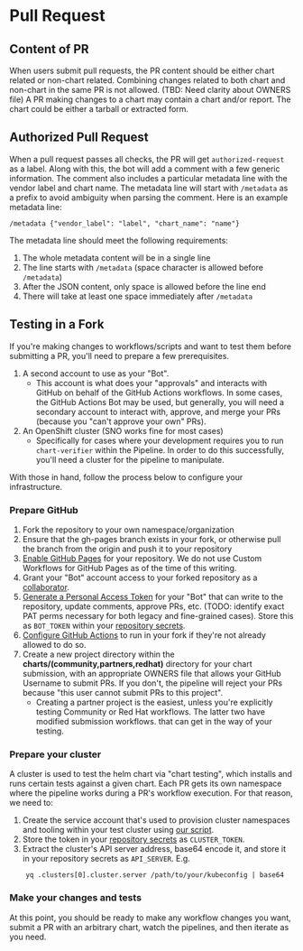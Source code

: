 # Pull Request

## Content of PR

When users submit pull requests, the PR content should be either chart related
or non-chart related.  Combining changes related to both chart and non-chart in
the same PR is not allowed.  (TBD: Need clarity about OWNERS file) A PR making
changes to a chart may contain a chart and/or report.  The chart could be either
a tarball or extracted form.

## Authorized Pull Request

When a pull request passes all checks, the PR will get `authorized-request` as a
label.  Along with this, the bot will add a comment with a few generic
information.  The comment also includes a particular metadata line with the
vendor label and chart name.  The metadata line will start with `/metadata` as a
prefix to avoid ambiguity when parsing the comment. Here is an example metadata
line:

```
/metadata {"vendor_label": "label", "chart_name": "name"}
```

The metadata line should meet the following requirements:

1. The whole metadata content will be in a single line
2. The line starts with `/metadata` (space character is allowed before `/metadata`)
3. After the JSON content, only space is allowed before the line end
4. There will take at least one space immediately after `/metadata`

## Testing in a Fork

If you're making changes to workflows/scripts and want to test them before
submitting a PR, you'll need to prepare a few prerequisites.

1) A second account to use as your "Bot".
    - This account is what does your "approvals" and interacts with GitHub on behalf of the GitHub Actions workflows. In some cases, the GitHub Actions Bot may be used, but generally, you will need a secondary account to interact with, approve, and merge your PRs (because you "can't approve your own" PRs).
2) An OpenShift cluster (SNO works fine for most cases)
    - Specifically for cases where your development requires you to run `chart-verifier` within the Pipeline. In order to do this successfully, you'll need a cluster for the pipeline to manipulate.

With those in hand, follow the process below to configure your infrastructure.

### Prepare GitHub

1) Fork the repository to your own namespace/organization
2) Ensure that the gh-pages branch exists in your fork, or otherwise pull the
   branch from the origin and push it to your repository
3) [Enable GitHub
   Pages](https://docs.github.com/en/pages/getting-started-with-github-pages/creating-a-github-pages-site#creating-your-site)
   for your repository. We do not use Custom Workflows for GitHub Pages as of
   the time of this writing.
4) Grant your "Bot" account access to your forked repository as a
   [collaborator](https://docs.github.com/en/account-and-profile/setting-up-and-managing-your-personal-account-on-github/managing-access-to-your-personal-repositories/inviting-collaborators-to-a-personal-repository).
5) [Generate a Personal Access
   Token](https://docs.github.com/en/authentication/keeping-your-account-and-data-secure/managing-your-personal-access-tokens)
   for your "Bot" that can write to the repository, update comments, approve
   PRs, etc. (TODO: identify exact PAT perms necessary for both legacy and
   fine-grained cases). Store this as `BOT_TOKEN` within your [repository
   secrets](https://docs.github.com/en/actions/security-guides/using-secrets-in-github-actions).
6) [Configure GitHub
   Actions](https://docs.github.com/en/repositories/managing-your-repositorys-settings-and-features/enabling-features-for-your-repository/managing-github-actions-settings-for-a-repository#managing-github-actions-permissions-for-your-repository)
   to run in your fork if they're not already allowed to do so.
7) Create a new project directory within the
   **charts/(community,partners,redhat)** directory for your chart submission,
   with an appropriate OWNERS file that allows your GitHub Username to submit
   PRs. If you don't, the pipeline will reject your PRs because "this user
   cannot submit PRs to this project".
    - Creating a partner project is the easiest, unless you're explicitly
      testing Community or Red Hat workflows. The latter two have modified
      submission workflows. that can get in the way of your testing.

### Prepare your cluster

A cluster is used to test the helm chart via "chart testing", which installs and
runs certain tests against a given chart. Each PR gets its own namespace where
the pipeline works during a PR's workflow execution. For that reason, we need
to:

1) Create the service account that's used to provision cluster namespaces and
   tooling within your test cluster using [our
   script](../scripts/src/saforcertadmin/create_sa.sh).
2) Store the token in your [repository
   secrets](https://docs.github.com/en/actions/security-guides/using-secrets-in-github-actions)
   as `CLUSTER_TOKEN`.
3) Extract the cluster's API server address, base64 encode it, and store it in
   your repository secrets as `API_SERVER`. E.g.

```
    yq .clusters[0].cluster.server /path/to/your/kubeconfig | base64
```

### Make your changes and tests

At this point, you should be ready to make any workflow changes you want, submit
a PR with an arbitrary chart, watch the pipelines, and then iterate as you need.